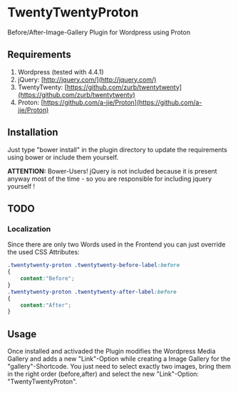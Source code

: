 # TwentyTwentyProton

Before/After-Image-Gallery Plugin for Wordpress using Proton

## Requirements
1. Wordpress (tested with 4.4.1)
2. jQuery: [http://jquery.com/](http://jquery.com/)
3. TwentyTwenty: [https://github.com/zurb/twentytwenty](https://github.com/zurb/twentytwenty)
4. Proton: [https://github.com/a-jie/Proton](https://github.com/a-jie/Proton)

## Installation
Just type "bower install" in the plugin directory to update the requirements using bower or include them yourself.

**ATTENTION:** Bower-Users! jQuery is not included because it is present anyway most of the time - so you are responsible for including jquery yourself !

## TODO
### Localization
Since there are only two Words used in the Frontend you can just override the used CSS Attributes:
```css
.twentytwenty-proton .twentytwenty-before-label:before
{
	content:"Before";
}
.twentytwenty-proton .twentytwenty-after-label:before
{
	content:"After";
}
```

## Usage
Once installed and activaded the Plugin modifies the Wordpress Media Gallery and adds a new "Link"-Option while creating a Image Gallery for the "gallery"-Shortcode. You just need to select exactly two images, bring them in the right order (before,after) and select the new "Link"-Option: "TwentyTwentyProton".
